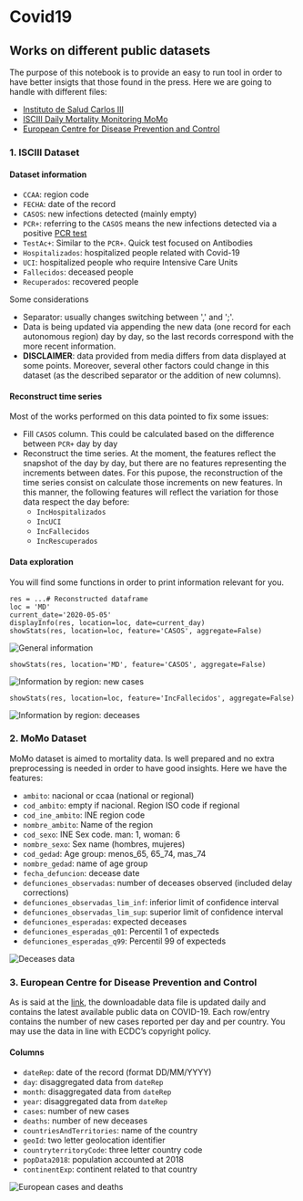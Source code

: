 # Covid19
## Works on different public datasets

The purpose of this notebook is to provide an easy to run tool in order to have better insigts that those found in the press. Here we are going to handle with different files:
* [Instituto de Salud Carlos III](https://covid19.isciii.es/)
* [ISCIII Daily Mortality Monitoring MoMo](https://momo.isciii.es/public/momo/dashboard/momo_dashboard.html)
* [European Centre for Disease Prevention and Control](https://www.ecdc.europa.eu/en/publications-data/download-todays-data-geographic-distribution-covid-19-cases-worldwide)

### 1. ISCIII Dataset

#### Dataset information

* ```CCAA```: region code
* ```FECHA```: date of the record
* ```CASOS```: new infections detected (mainly empty)
* ```PCR+```: referring to the ```CASOS``` means the new infections detected via a positive [PCR test](https://en.wikipedia.org/wiki/Polymerase_chain_reaction)
* ```TestAc+```: Similar to the ```PCR+```. Quick test focused on Antibodies
* ```Hospitalizados```: hospitalized people related with Covid-19
* ```UCI```: hospitalized people who require Intensive Care Units
* ```Fallecidos```: deceased people
* ```Recuperados```: recovered people

Some considerations
* Separator: usually changes switching between ',' and ';'.
* Data is being updated via appending the new data (one record for each autonomous region) day by day, so the last records correspond with the more recent information.
* **DISCLAIMER**: data provided from media differs from data displayed at some points. Moreover, several other factors could change in this dataset (as the described separator or the addition of new columns).

#### Reconstruct time series

Most of the works performed on this data pointed to fix some issues:
* Fill ```CASOS``` column. This could be calculated based on the difference between ```PCR+``` day by day
* Reconstruct the time series. At the moment, the features reflect the snapshot of the day by day, but there are no features representing the increments between dates. For this pupose, the reconstruction of the time series consist on calculate those increments on new features. In this manner, the following features will reflect the variation for those data respect the day before:
    * ```IncHospitalizados```
    * ```IncUCI```
    * ```IncFallecidos```
    * ```IncRescuperados```


#### Data exploration

You will find some functions in order to print information relevant for you.


```{python}
res = ...# Reconstructed dataframe
loc = 'MD'
current_date='2020-05-05'
displayInfo(res, location=loc, date=current_day)
showStats(res, location=loc, feature='CASOS', aggregate=False)
```

![General information](/images/general.png)
```{python}
showStats(res, location='MD', feature='CASOS', aggregate=False)
```
![Information by region: new cases](/images/md1.png)
```{python}
showStats(res, location=loc, feature='IncFallecidos', aggregate=False)
```
![Information by region: deceases](/images/md2.png)



### 2. MoMo Dataset

MoMo dataset is aimed to mortality data. Is well prepared and no extra preprocessing is needed in order to have good insights. Here we have the features: 

* ```ambito```: nacional or ccaa (national or regional)
* ```cod_ambito```: empty if nacional. Region ISO code if regional
* ```cod_ine_ambito```: INE region code
* ```nombre_ambito```: Name of the region
* ```cod_sexo```: INE Sex code. man: 1, woman: 6 
* ```nombre_sexo```: Sex name (hombres, mujeres)
* ```cod_gedad```: Age group: menos_65, 65_74, mas_74
* ```nombre_gedad```: name of age group
* ```fecha_defuncion```: decease date
* ```defunciones_observadas```: number of deceases observed (included delay corrections)
* ```defunciones_observadas_lim_inf```: inferior limit of confidence interval
* ```defunciones_observadas_lim_sup```: superior limit of confidence interval
* ```defunciones_esperadas```: expected deceases
* ```defunciones_esperadas_q01```: Percentil 1 of expecteds
* ```defunciones_esperadas_q99```: Percentil 99 of expecteds

![Deceases data](/images/momo_data.png)

### 3. 	European Centre for Disease Prevention and Control

As is said at the [link](https://www.ecdc.europa.eu/en/publications-data/download-todays-data-geographic-distribution-covid-19-cases-worldwide), the downloadable data file is updated daily and contains the latest available public data on COVID-19. Each row/entry contains the number of new cases reported per day and per country. You may use the data in line with ECDC’s copyright policy.

#### Columns

* ```dateRep```: date of the record (format DD/MM/YYYY)
* ```day```: disaggregated data from ```dateRep```
* ```month```: disaggregated data from ```dateRep```
* ```year```: disaggregated data from ```dateRep```
* ```cases```: number of new cases 
* ```deaths```: number of new deceases
* ```countriesAndTerritories```: name of the country 
* ```geoId```: two letter geolocation identifier
* ```countryterritoryCode```: three letter country code
* ```popData2018```: population accounted at 2018
* ```continentExp```: continent related to that country

![European cases and deaths](/images/eur_data.png)
